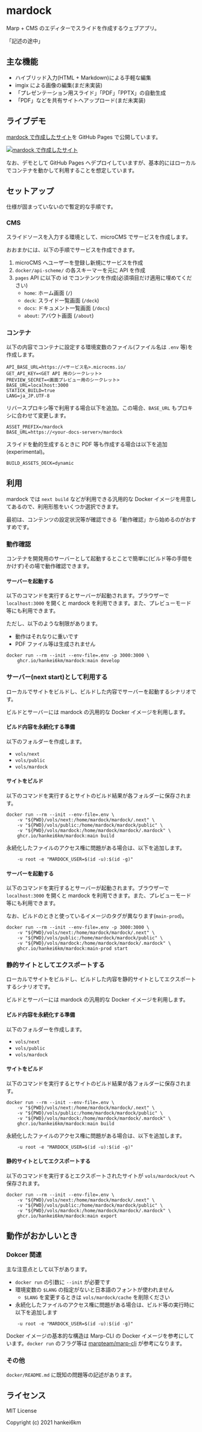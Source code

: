 # mardock

Marp + CMS のエディターでスライドを作成するウェブアプリ。

「記述の途中」

## 主な機能

- ハイブリッド入力(HTML + Markdown)による手軽な編集
- imgix による画像の編集(まだ未実装)
- 「プレゼンテーション用スライド」「PDF」「PPTX」の自動生成
- 「PDF」などを共有サイトへアップロード(まだ未実装)


## ライブデモ

[mardock で作成したサイト](https://hankei6km.github.io/mardock)を GitHub Pages で公開しています。

[![mardock で作成したサイト](https://hankei6km.github.io/mardock/assets/deck/mardock-intro/mardock-intro.png)](https://hankei6km.github.io/mardock)


なお、デモとして GitHub Pages へデプロイしていますが、基本的にはローカルでコンテナを動かして利用することを想定しています。


## セットアップ

仕様が固まっていないので暫定的な手順です。

### CMS

スライドソースを入力する環境として、microCMS でサービスを作成します。

おおまかには、以下の手順でサービスを作成できます。

1. microCMS へユーザーを登録し新規にサービスを作成
1. `docker/api-scheme/` の各スキーマーを元に API を作成
1. `pages` API に以下の id でコンテンツを作成(必須項目だけ適用に埋めてください)
   - `home`: ホーム画面 (`/`)
   - `deck`: スライド一覧画面 (`/deck`)
   - `docs`: ドキュメント一覧画面 (`/docs`)
   - `about`: アバウト画面 (`/about`)

### コンテナ

以下の内容でコンテナに設定する環境変数のファイル(ファイル名は `.env` 等)を作成します。

```
API_BASE_URL=https://<サービス名>.microcms.io/
GET_API_KEY=<GET API 用のシークレット>
PREVIEW_SECRET=<画面プレビュー用のシークレット>
BASE_URL=localhost:3000
STATICK_BUILD=true
LANG=ja_JP.UTF-8
```

リバースプロキシ等で利用する場合以下を追加。この場合、`BASE_URL` もプロキシに合わせて変更します。

```
ASSET_PREFIX=/mardock
BASE_URL=https://<your-docs-server>/mardock

```


スライドを動的生成するときに PDF 等も作成する場合は以下を追加(experimental)。

```
BUILD_ASSETS_DECK=dynamic
```

## 利用

mardock では `next build` などが利用できる汎用的な Docker イメージを用意してあるので、利用形態をいくつか選択できます。

最初は、コンテンツの設定状況等が確認できる「動作確認」から始めるのがおすすめです。


### 動作確認

コンテナを開発用のサーバーとして起動するとことで簡単に(ビルド等の手間をかけず)その場で動作確認できます。

#### サーバーを起動する

以下のコマンドを実行するとサーバーが起動されます。ブラウザーで `localhost:3000` を開くと mardock を利用できます。また、プレビューモード等にも利用できます。

ただし、以下のような制限があります。

- 動作はそれなりに重いです
- PDF ファイル等は生成されません

```
docker run --rm --init --env-file=.env -p 3000:3000 \
    ghcr.io/hankei6km/mardock:main develop
```


### サーバー(next start)として利用する 

ローカルでサイトをビルドし、ビルドした内容でサーバーを起動するシナリオです。

ビルドとサーバーには mardock の汎用的な Docker イメージを利用します。

#### ビルド内容を永続化する準備

以下のフォルダーを作成します。

  - `vols/next`
  - `vols/public`
  - `vols/mardock`


#### サイトをビルド

以下のコマンドを実行するとサイトのビルド結果が各フォルダーに保存されます。

```
docker run --rm --init --env-file=.env \
    -v "${PWD}/vols/next:/home/mardock/mardock/.next" \
    -v "${PWD}/vols/public:/home/mardock/mardock/public" \
    -v "${PWD}/vols/mardock:/home/mardock/mardock/.mardock" \
    ghcr.io/hankei6km/mardock:main build
```

永続化したファイルのアクセス権に問題がある場合は、以下を追加します。

```
    -u root -e "MARDOCK_USER=$(id -u):$(id -g)" 
```

#### サーバーを起動する

以下のコマンドを実行するとサーバーが起動されます。ブラウザーで `localhost:3000` を開くと mardock を利用できます。また、プレビューモード等にも利用できます。

なお、ビルドのときと使っているイメージのタグが異なります(`main-prod`)。

```
docker run --rm --init --env-file=.env -p 3000:3000 \
    -v "${PWD}/vols/next:/home/mardock/mardock/.next" \
    -v "${PWD}/vols/public:/home/mardock/mardock/public" \
    -v "${PWD}/vols/mardock:/home/mardock/mardock/.mardock" \
    ghcr.io/hankei6km/mardock:main-prod start
```


### 静的サイトとしてエクスポートする


ローカルでサイトをビルドし、ビルドした内容を静的サイトとしてエクスポートするシナリオです。

ビルドとサーバーには mardock の汎用的な Docker イメージを利用します。


#### ビルド内容を永続化する準備

以下のフォルダーを作成します。

  - `vols/next`
  - `vols/public`
  - `vols/mardock`


#### サイトをビルド

以下のコマンドを実行するとサイトのビルド結果が各フォルダーに保存されます。

```
docker run --rm --init --env-file=.env \
    -v "${PWD}/vols/next:/home/mardock/mardock/.next" \
    -v "${PWD}/vols/public:/home/mardock/mardock/public" \
    -v "${PWD}/vols/mardock:/home/mardock/mardock/.mardock" \
    ghcr.io/hankei6km/mardock:main build
```

永続化したファイルのアクセス権に問題がある場合は、以下を追加します。

```
    -u root -e "MARDOCK_USER=$(id -u):$(id -g)" 
```

#### 静的サイトとしてエクスポートする

以下のコマンドを実行するとエクスポートされたサイトが `vols/mardock/out` へ保存されます。

```
docker run --rm --init --env-file=.env \
    -v "${PWD}/vols/next:/home/mardock/mardock/.next" \
    -v "${PWD}/vols/public:/home/mardock/mardock/public" \
    -v "${PWD}/vols/mardock:/home/mardock/mardock/.mardock" \
    ghcr.io/hankei6km/mardock:main export
```


## 動作がおかしいとき

### Dokcer 関連

主な注意点として以下があります。


- `docker run` の引数に `--init` が必要です
- 環境変数の `$LANG` の指定がないと日本語のフォントが使われません
  - `$LANG` を変更するときは `vols/mardock/cache` を削除ください
- 永続化したファイルのアクセス権に問題がある場合は、ビルド等の実行時に以下を追加します

```
    -u root -e "MARDOCK_USER=$(id -u):$(id -g)" 
```

Docker イメージの基本的な構造は Marp-CLI の Docker イメージを参考にしています。`docker run` のフラグ等は [marpteam/marp-cli](https://hub.docker.com/r/marpteam/marp-cli/) が参考になります。


### その他

`docker/README.md` に既知の問題等の記述があります。


## ライセンス

MIT License

Copyright (c) 2021 hankei6km
